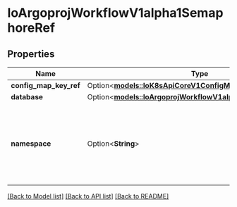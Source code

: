 # IoArgoprojWorkflowV1alpha1SemaphoreRef

## Properties

Name | Type | Description | Notes
------------ | ------------- | ------------- | -------------
**config_map_key_ref** | Option<[**models::IoK8sApiCoreV1ConfigMapKeySelector**](io.k8s.api.core.v1.ConfigMapKeySelector.md)> |  | [optional]
**database** | Option<[**models::IoArgoprojWorkflowV1alpha1SyncDatabaseRef**](io.argoproj.workflow.v1alpha1.SyncDatabaseRef.md)> |  | [optional]
**namespace** | Option<**String**> | Namespace is the namespace of the configmap, default: [namespace of workflow] | [optional]

[[Back to Model list]](../README.md#documentation-for-models) [[Back to API list]](../README.md#documentation-for-api-endpoints) [[Back to README]](../README.md)


